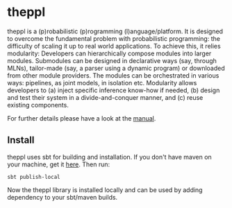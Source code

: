 theppl
==============

theppl is a (p)robabilistic (p)rogramming (l)anguage/platform. It is designed to overcome
the fundamental problem with probabilistic programming: the difficulty of scaling it up to real world
applications. To achieve this, it relies modularity:
Developers can hierarchically compose modules into larger modules. Submodules can be designed in
declarative ways (say, through MLNs), tailor-made (say, a parser using a dynamic program) or
downloaded from other module providers. The modules can be orchestrated in various ways: pipelines,
as joint models, in isolation etc. Modularity allows developers to (a) inject specific inference know-how
if needed, (b) design and test their system in a divide-and-conquer manner, and (c) reuse existing
components.

For further details please have a look at the [manual](https://github.com/riedelcastro/riedelcastro-maven-repo/raw/master/snapshots/com/github/riedelcastro/theppl/theppl-manual/0.1.0-SNAPSHOT/theppl-manual-0.1.0-SNAPSHOT.pdf).

Install
--------
theppl uses sbt for building and installation. If you don't have maven on your machine,
get it [here](https://github.com/harrah/xsbt). Then run:

    sbt publish-local

Now the theppl library is installed locally and can be used by adding dependency to your sbt/maven builds.


